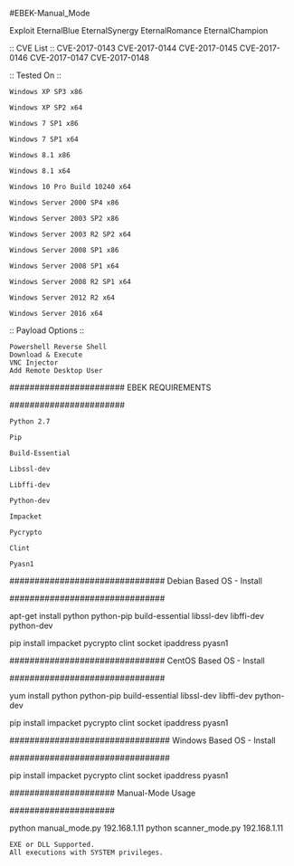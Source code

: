 #EBEK-Manual_Mode

Exploit EternalBlue EternalSynergy EternalRomance EternalChampion

:: CVE List :: CVE-2017-0143 CVE-2017-0144 CVE-2017-0145 CVE-2017-0146 CVE-2017-0147 CVE-2017-0148

:: Tested On ::

    Windows XP SP3 x86

    Windows XP SP2 x64

    Windows 7 SP1 x86

    Windows 7 SP1 x64

    Windows 8.1 x86

    Windows 8.1 x64

    Windows 10 Pro Build 10240 x64

    Windows Server 2000 SP4 x86

    Windows Server 2003 SP2 x86

    Windows Server 2003 R2 SP2 x64

    Windows Server 2008 SP1 x86

    Windows Server 2008 SP1 x64

    Windows Server 2008 R2 SP1 x64

    Windows Server 2012 R2 x64

    Windows Server 2016 x64

:: Payload Options ::

    Powershell Reverse Shell
    Download & Execute
    VNC Injector
    Add Remote Desktop User

#######################
EBEK REQUIREMENTS

#######################

    Python 2.7

    Pip

    Build-Essential

    Libssl-dev

    Libffi-dev

    Python-dev

    Impacket

    Pycrypto

    Clint

    Pyasn1

###############################
Debian Based OS - Install

###############################

apt-get install python python-pip build-essential libssl-dev libffi-dev python-dev

pip install impacket pycrypto clint socket ipaddress pyasn1

###############################
CentOS Based OS - Install

###############################

yum install python python-pip build-essential libssl-dev libffi-dev python-dev

pip install impacket pycrypto clint socket ipaddress pyasn1

################################
Windows Based OS - Install

################################

pip install impacket pycrypto clint socket ipaddress pyasn1

#####################
Manual-Mode Usage

#####################

python manual_mode.py 192.168.1.11
python scanner_mode.py 192.168.1.11

    EXE or DLL Supported.
    All executions with SYSTEM privileges.

